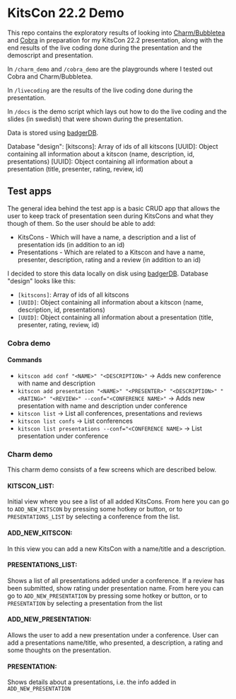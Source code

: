 # KitsCon 22.2 Demo

This repo contains the exploratory results of looking into [Charm/Bubbletea](https://github.com/charmbracelet/bubbletea) and [Cobra](https://cobra.dev/) in preparation for my KitsCon 22.2 presentation, along with the end results of the live coding done during the presentation and the demoscript and presentation.

In `/charm_demo` and `/cobra_demo` are the playgrounds where I tested out Cobra and Charm/Bubbletea.

In `/livecoding` are the results of the live coding done during the presentation.

In `/docs` is the demo script which lays out how to do the live coding and the slides (in swedish) that were shown during the presentation. 

Data is stored using [badgerDB](https://github.com/dgraph-io/badger).

Database "design":
[kitscons]: Array of ids of all kitscons
[UUID]: Object containing all information about a kitscon (name, description, id, presentations)
[UUID]: Object containing all information about a presentation (title, presenter, rating, review, id)

## Test apps

The general idea behind the test app is a basic CRUD app that allows the user to keep track of presentation seen during KitsCons and what they though of them. So the user should be able to add: 
- KitsCons - Which will have a name, a description and a list of presentation ids (in addition to an id)
- Presentations - Which are related to a Kitscon and have a name, presenter, description, rating and a review (in addition to an id)

I decided to store this data locally on disk using [badgerDB](https://github.com/dgraph-io/badger). Database "design" looks like this:  
- `[kitscons]`: Array of ids of all kitscons  
- `[UUID]`: Object containing all information about a kitscon (name, description, id, presentations)  
- `[UUID]`: Object containing all information about a presentation (title, presenter, rating, review, id)  

### Cobra demo

#### Commands
- `kitscon add conf "<NAME>" "<DESCRIPTION>"` -> Adds new conference with name and description  
- `kitscon add presentation "<NAME>" "<PRESENTER>" "<DESCRIPTION>" "<RATING>" "<REVIEW>" --conf="<CONFERENCE NAME>"` -> Adds new presentation with name and description under conference  
- `kitscon list` -> List all conferences, presentations and reviews  
- `kitscon list confs` -> List conferences  
- `kitscon list presentations --conf="<CONFERENCE NAME>` -> List presentation under conference  

### Charm demo

This charm demo consists of a few screens which are described below.

#### KITSCON_LIST:
Initial view where you see a list of all added KitsCons. From here you can go to `ADD_NEW_KITSCON` by pressing some hotkey or button, or to `PRESENTATIONS_LIST` by selecting a conference from the list.

#### ADD_NEW_KITSCON:
In this view you can add a new KitsCon with a name/title and a description.

#### PRESENTATIONS_LIST:
Shows a list of all presentations added under a conference. If a review has been submitted, show rating under presentation name. From here you can go to `ADD_NEW_PRESENTATION` by pressing some hotkey or button, or to `PRESENTATION` by selecting a presentation from the list

#### ADD_NEW_PRESENTATION:
Allows the user to add a new presentation under a conference. User can add a presentations name/title, who presented, a description, a rating and some thoughts on the presentation.

#### PRESENTATION:
Shows details about a presentations, i.e. the info added in `ADD_NEW_PRESENTATION`